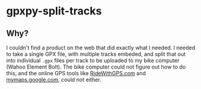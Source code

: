 # gpxpy-split-tracks

## Why?
I couldn't find a product on the web that did exactly what I needed. 
I needed to take a single GPX file, with multiple tracks embeded, and split that out into individual `.gpx` files per track to be uploaded to my bike computer (Wahoo Element Bolt).
The bike computer could not figure out how to do this, and the online GPS tools like [RideWithGPS.com](https://ridewithgps.com) and [mymaps.google.com](https://mymaps.google.com), could not either.

